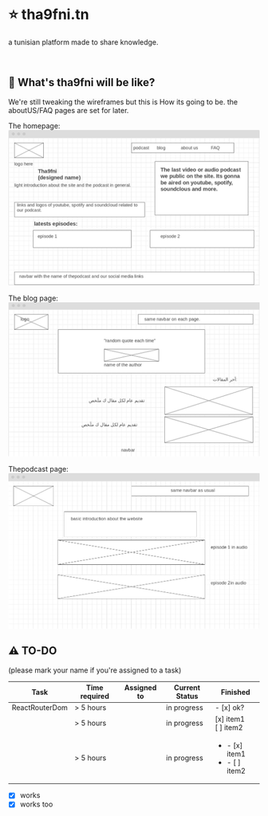 # :star: tha9fni.tn
a tunisian platform made to share knowledge.

<br />

## :rocket: What's tha9fni will be like? 
We're still tweaking the wireframes but this is How its going to be. the aboutUS/FAQ pages are set for later.


The homepage:
![homepage](homepage_tha9fni.png)


The blog page:
![blogpage](blog_tha9fni.png)

Thepodcast page:
![podcast](podcast_tha9fni.png)


## :warning: TO-DO
(please mark your name if you're assigned to a task)

| Task           | Time required | Assigned to   | Current Status | Finished | 
|----------------|---------------|---------------|----------------|-----------|
| ReactRouterDom | > 5 hours  |  | in progress | - [x] ok?
|                | > 5 hours  |  | in progress | [x] item1<br/>[ ] item2
|                | > 5 hours  |  | in progress | <ul><li>- [x] item1</li><li>- [ ] item2</li></ul>

- [x] works
- [x] works too
